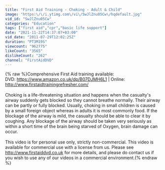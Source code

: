 ```yaml
---
title: "First Aid Training - Choking - Adult & Child"
image: "https:\/\/i.ytimg.com\/vi\/SwJlZnu05Cw\/hqdefault.jpg"
vid_id: "SwJlZnu05Cw"
categories: "Education"
tags: ["first aid","cpr","basic life support"]
date: "2021-11-22T14:37:07+03:00"
vid_date: "2011-07-29T12:02:25Z"
duration: "PT3M19S"
viewcount: "962775"
likeCount: "3565"
dislikeCount: "262"
channel: "FirstAidDVD"
---
```

{% raw %}Comprehensive First Aid training available:<br />DVD: <a rel="nofollow" target="blank" href="https://www.amazon.co.uk/dp/B07DJMH6L1">https://www.amazon.co.uk/dp/B07DJMH6L1</a> | Online: <a rel="nofollow" target="blank" href="http://www.firstaidtrainingrefresher.com/">http://www.firstaidtrainingrefresher.com/</a><br /><br />Choking is a life-threatening situation and happens when the casualty's airway suddenly gets blocked so they cannot breathe normally. Their airway can be partly or fully blocked. Usually, choking in small children is caused by a small foreign object whereas in adults it is most commonly food. If the blockage of the airway is mild, the casualty should be able to clear it by coughing. Any blockage of the airway should be taken very seriously as within a short time of the brain being starved of Oxygen, brain damage can occur.<br /><br />This video is for personal use only, strictly non-commercial. This video is available for commercial use with a license from us. Please see <a rel="nofollow" target="blank" href="http://www.firstaiddvd.co.uk">http://www.firstaiddvd.co.uk</a> for more details, and please do contact us if you wish to use any of our videos in a commercial environment.{% endraw %}
